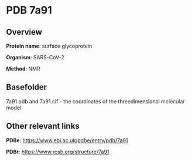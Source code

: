 # PDB 7a91

## Overview

**Protein name**: surface glycoprotein

**Organism**: SARS-CoV-2

**Method**: NMR



## Basefolder

7a91.pdb and 7a91.cif - the coordinates of the threedimensional molecular model



## Other relevant links 
**PDBe**:  https://www.ebi.ac.uk/pdbe/entry/pdb/7a91
 
**PDBr**: https://www.rcsb.org/structure/7a91 
